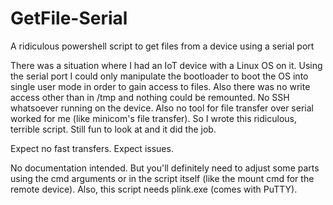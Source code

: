# GetFile-Serial
A ridiculous powershell script to get files from a device using a serial port

There was a situation where I had an IoT device with a Linux OS on it. Using the serial port I could only manipulate the bootloader to boot the OS into single user mode in order to gain access to files. Also there was no write access other than in /tmp and nothing could be remounted. No SSH whatsoever running on the device. Also no tool for file transfer over serial worked for me (like minicom's file transfer). So I wrote this ridiculous, terrible script. Still fun to look at and it did the job.

Expect no fast transfers. Expect issues.

No documentation intended. But you'll definitely need to adjust some parts using the cmd arguments or in the script itself (like the mount cmd for the remote device). Also, this script needs plink.exe (comes with PuTTY).
